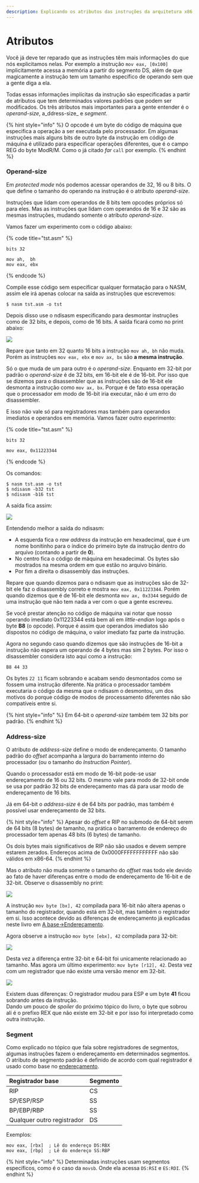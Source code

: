 ```yaml
---
description: Explicando os atributos das instruções da arquitetura x86.
---
```


# Atributos

Você já deve ter reparado que as instruções têm mais informações do que nós explicitamos nelas. Por exemplo a instrução `mov eax, [0x100]` implicitamente acessa a memória a partir do segmento DS, além de que magicamente a instrução tem um tamanho específico de operando sem que a gente diga a ela.

Todas essas informações implícitas da instrução são especificadas a partir de atributos que tem determinados valores padrões que podem ser modificados. Os três atributos mais importantes para a gente entender é o _operand-size_, a_ddress-size_ e _segment_.

{% hint style="info" %}
O opcode é um byte do código de máquina que especifica a operação a ser executada pelo processador. Em algumas instruções mais alguns bits de outro byte da instrução em código de máquina é utilizado para especificar operações diferentes, que é o campo REG do byte ModR/M. Como o já citado _far_ `call` por exemplo.
{% endhint %}

### Operand-size

Em _protected mode_ nós podemos acessar operandos de 32, 16 ou 8 bits. O que define o tamanho do operando na instrução é o atributo _operand-size_.

Instruções que lidam com operandos de 8 bits tem opcodes próprios só para eles. Mas as instruções que lidam com operandos de 16 e 32 são as mesmas instruções, mudando somente o atributo _operand-size_.

Vamos fazer um experimento com o código abaixo:

{% code title="tst.asm" %}
```text
bits 32

mov ah,  bh
mov eax, ebx
```
{% endcode %}

Compile esse código sem especificar qualquer formatação para o NASM, assim ele irá apenas colocar na saída as instruções que escrevemos:

```text
$ nasm tst.asm -o tst
```

Depois disso use o ndisasm especificando para desmontar instruções como de 32 bits, e depois, como de 16 bits. A saída ficará como no print abaixo:

![](../.gitbook/assets/captura-de-tela-de-2019-07-31-11-43-55.png)

Repare que tanto em 32 quanto 16 bits a instrução `mov ah, bh` não muda. Porém as instruções `mov eax, ebx` e `mov ax, bx` são **a mesma instrução**.

Só o que muda de um para outro é o _operand-size_. Enquanto em 32-bit por padrão o _operand-size_ é de 32 bits, em 16-bit ele é de 16-bit. Por isso que se dizemos para o disassembler que as instruções são de 16-bit ele desmonta a instrução como `mov ax, bx`. Porque é de fato essa operação que o processador em modo de 16-bit iria executar, não é um erro do disassembler.

E isso não vale só para registradores mas também para operandos imediatos e operandos em memória. Vamos fazer outro experimento:

{% code title="tst.asm" %}
```text
bits 32

mov eax, 0x11223344
```
{% endcode %}

Os comandos:

```text
$ nasm tst.asm -o tst
$ ndisasm -b32 tst
$ ndisasm -b16 tst
```

A saída fica assim:

![](../.gitbook/assets/captura-de-tela-de-2019-07-31-11-49-48.png)

Entendendo melhor a saída do ndisasm:

* A esquerda fica o _raw address_ da instrução em hexadecimal, que é um nome bonitinho para o índice do primeiro byte da instrução dentro do arquivo \(contando a partir de **0**\).
* No centro fica o código de máquina em hexadecimal. Os bytes são mostrados na mesma ordem em que estão no arquivo binário.
* Por fim a direita o disassembly das instruções.

Repare que quando dizemos para o ndisasm que as instruções são de 32-bit ele faz o disassembly correto e mostra `mov eax, 0x11223344`. Porém quando dizemos que é de 16-bit ele desmonta `mov ax, 0x3344` seguido de uma instrução que não tem nada a ver com o que a gente escreveu.

Se você prestar atenção no código de máquina vai notar que nosso operando imediato 0x11223344 está bem ali em _little-endian_ logo após o byte **B8** \(o opcode\). Porque é assim que operandos imediatos são dispostos no código de máquina, o valor imediato faz parte da instrução.

Agora no segundo caso quando dizemos que são instruções de 16-bit a instrução não espera um operando de 4 bytes mas sim 2 bytes. Por isso o disassembler considera isto aqui como a instrução:

```text
B8 44 33
```

Os bytes `22 11` ficam sobrando e acabam sendo desmontados como se fossem uma instrução diferente. Na prática o processador também executaria o código da mesma que o ndisasm o desmontou, um dos motivos do porque código de modos de processamento diferentes não são compatíveis entre si.

{% hint style="info" %}
Em 64-bit o _operand-size_ também tem 32 bits por padrão.
{% endhint %}

### Address-size

O atributo de _address-size_ define o modo de endereçamento. O tamanho padrão do _offset_ acompanha a largura do barramento interno do processador \(ou o tamanho do _Instruction Pointer_\).

Quando o processador está em modo de 16-bit pode-se usar endereçamento de 16 ou 32 bits. O mesmo vale para modo de 32-bit onde se usa por padrão 32 bits de endereçamento mas dá para usar modo de endereçamento de 16 bits.

Já em 64-bit o _address-size_ é de 64 bits por padrão, mas também é possível usar endereçamento de 32 bits.

{% hint style="info" %}
Apesar do _offset_ e RIP no submodo de 64-bit serem de 64 bits \(8 bytes\) de tamanho, na prática o barramento de endereço do processador tem apenas 48 bits \(6 bytes\) de tamanho.

Os dois bytes mais significativos de RIP não são usados e devem sempre estarem zerados. Endereços acima de 0x0000FFFFFFFFFFFF não são válidos em x86-64.
{% endhint %}

Mas o atributo não muda somente o tamanho do _offset_ mas todo ele devido ao fato de haver diferenças entre o modo de endereçamento de 16-bit e de 32-bit. Observe o disassembly no print:

![](../.gitbook/assets/captura-de-tela-de-2019-07-31-15-44-39.png)

A instrução `mov byte [bx], 42` compilada para 16-bit não altera apenas o tamanho do registrador, quando está em 32-bit, mas também o registrador em si. Isso acontece devido as diferenças de endereçamento já explicadas neste livro em [A base→Endereçamento](../a-base/enderecamento.md).

Agora observe a instrução `mov byte [ebx], 42` compilada para 32-bit:

![](../.gitbook/assets/captura-de-tela-de-2019-07-31-15-48-13.png)

Desta vez a diferença entre 32-bit e 64-bit foi unicamente relacionado ao tamanho. Mas agora um último experimento: `mov byte [r12], 42`. Desta vez com um registrador que não existe uma versão menor em 32-bit.

![](../.gitbook/assets/captura-de-tela-de-2019-07-31-15-51-06.png)

Existem duas diferenças: O registrador mudou para ESP e um byte **41** ficou sobrando antes da instrução.  
Dando um pouco de _spoiler_ do próximo tópico do livro, o byte que sobrou ali é o prefixo REX que não existe em 32-bit e por isso foi interpretado como outra instrução.

### Segment

Como explicado no tópico que fala sobre registradores de segmentos, algumas instruções fazem o endereçamento em determinados segmentos. O atributo de segmento padrão é definido de acordo com qual registrador é usado como base no [endereçamento](../a-base/enderecamento.md).

| Registrador base | Segmento |
| :--- | :--- |
| RIP | CS |
| SP/ESP/RSP | SS |
| BP/EBP/RBP | SS |
| Qualquer outro registrador | DS |

Exemplos:

```text
mov eax, [rbx]  ; Lê do endereço DS:RBX
mov eax, [rbp]  ; Lê do endereço SS:RBP
```

{% hint style="info" %}
Determinadas instruções usam segmentos específicos, como é o caso da `movsb`. Onde ela acessa `DS:RSI` e `ES:RDI`.
{% endhint %}

